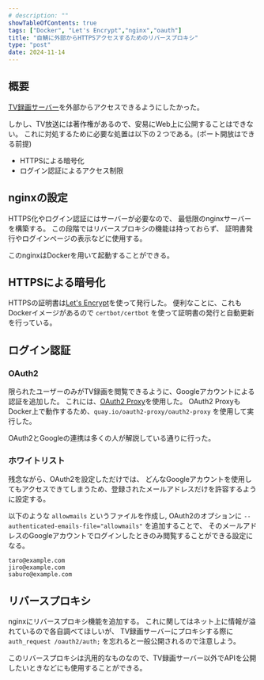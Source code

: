 ```yaml
---
# description: ""
showTableOfContents: true
tags: ["Docker", "Let's Encrypt","nginx","oauth"]
title: "自鯖に外部からHTTPSアクセスするためのリバースプロキシ"
type: "post"
date: 2024-11-14
---
```


## 概要
[TV録画サーバー](/Portfolio/posts/tv_rec/)を外部からアクセスできるようにしたかった。


しかし、TV放送には著作権があるので、安易にWeb上に公開することはできない。
これに対処するために必要な処置は以下の２つである。(ポート開放はできる前提)
- HTTPSによる暗号化
- ログイン認証によるアクセス制限

## nginxの設定
HTTPS化やログイン認証にはサーバーが必要なので、
最低限のnginxサーバーを構築する。
この段階ではリバースプロキシの機能は持っておらず、
証明書発行やログインページの表示などに使用する。

このnginxはDockerを用いて起動することができる。


## HTTPSによる暗号化
HTTPSの証明書は[Let's Encrypt](https://letsencrypt.org/ja/)を使って発行した。
便利なことに、これもDockerイメージがあるので `certbot/certbot` を使って証明書の発行と自動更新を行っている。

## ログイン認証
### OAuth2
限られたユーザーのみがTV録画を閲覧できるように、Googleアカウントによる認証を追加した。
これには、[OAuth2 Proxy](https://oauth2-proxy.github.io/oauth2-proxy/)を使用した。
OAuth2 ProxyもDocker上で動作するため、`quay.io/oauth2-proxy/oauth2-proxy` を使用して実行した。

OAuth2とGoogleの連携は多くの人が解説している通りに行った。

### ホワイトリスト
残念ながら、OAuth2を設定しただけでは、
どんなGoogleアカウントを使用してもアクセスできてしまうため、登録されたメールアドレスだけを許容するように設定する。

以下のような `allowmails` というファイルを作成し, 
OAuth2のオプションに `--authenticated-emails-file="allowmails"` を追加することで、
そのメールアドレスのGoogleアカウントでログインしたときのみ閲覧することができる設定になる。
```
taro@example.com
jiro@example.com
saburo@example.com
```

## リバースプロキシ
nginxにリバースプロキシ機能を追加する。
これに関してはネット上に情報が溢れているので各自調べてほしいが、
TV録画サーバーにプロキシする際に `auth_request /oauth2/auth;` を忘れると一般公開されるので注意しよう。

このリバースプロキシは汎用的なものなので、TV録画サーバー以外でAPIを公開したいときなどにも使用することができる。

